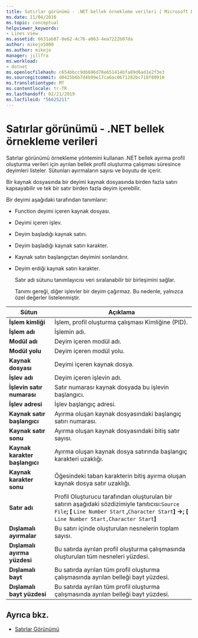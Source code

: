 ```yaml
---
title: Satırlar görünümü - .NET bellek örnekleme verileri | Microsoft Docs
ms.date: 11/04/2016
ms.topic: conceptual
helpviewer_keywords:
- Lines view
ms.assetid: 6631ab87-0e62-4c76-a063-4ea7222b07da
author: mikejo5000
ms.author: mikejo
manager: jillfra
ms.workload:
- dotnet
ms.openlocfilehash: c654bbcc9db696d78e651414bfa89d6ad1e2f3e3
ms.sourcegitcommit: d0425b6b7d4b99e17ca6ac0671282bc718f80910
ms.translationtype: MT
ms.contentlocale: tr-TR
ms.lasthandoff: 02/21/2019
ms.locfileid: "56625211"
---
```

# <a name="lines-view---net-memory-sampling-data"></a>Satırlar görünümü - .NET bellek örnekleme verileri
Satırlar görünümü örnekleme yöntemini kullanan .NET bellek ayırma profil oluşturma verileri için ayrılan bellek profil oluşturma çalışması süresince deyimleri listeler. Sütunları ayırmaların sayısı ve boyutu de içerir.

 Bir kaynak dosyasında bir deyimi kaynak dosyasında birden fazla satırı kapsayabilir ve tek bir satır birden fazla deyim içerebilir.

 Bir deyimi aşağıdaki tarafından tanımlanır:

- Function deyimi içeren kaynak dosyası.

- Deyimi içeren işlev.

- Deyim başladığı kaynak satırı.

- Deyim başladığı kaynak satırı karakter.

- Kaynak satırı başlangıçtan deyimini sonlandırır.

- Deyim erdiği kaynak satırı karakter.

  Satır adı sütunu tanımlayıcısı veri sıralanabilir bir birleşimini sağlar.

  Tanımı gereği, diğer işlevler bir deyim çağırmaz. Bu nedenle, yalnızca özel değerler listelenmiştir.

|Sütun|Açıklama|
|------------|-----------------|
|**İşlem kimliği**|İşlem, profil oluşturma çalışması Kimliğine (PID).|
|**İşlem adı**|İşlemin adı.|
|**Modül adı**|Deyim içeren modül adı.|
|**Modül yolu**|Deyim içeren modül yolu.|
|**Kaynak dosyası**|Deyimi içeren kaynak dosya.|
|**İşlev adı**|Deyim içeren işlevin adı.|
|**İşlevin satır numarası**|Satır numarası kaynak dosyada bu işlevin başlangıcı.|
|**İşlev adresi**|İşlev başlangıç adresi.|
|**Kaynak satır başlangıcı**|Ayırma oluşan kaynak dosyasındaki başlangıç satırı numarası.|
|**Kaynak satır sonu**|Ayırma oluşan kaynak dosyasındaki bitiş satır sayısı.|
|**Kaynak karakter başlangıcı**|Ayırma oluşan kaynak dosya satırında başlangıç karakteri uzaklığı.|
|**Kaynak karakter sonu**|Öğesindeki taban karakterin bitiş ayırma oluşan kaynak dosya satır uzaklığı.|
|**Satır adı**|Profil Oluşturucu tarafından oluşturulan bir satırın aşağıdaki sözdizimiyle tanıtıcısı:`Source File`**; [**  `Line Number Start` **,**`Character Start`**] ->; [** `Line Number Start,Character Start`**]**|
|**Dışlamalı ayırmalar**|Bu satırı içinde oluşturulan nesnelerin toplam sayısı.|
|**Dışlamalı ayırma yüzdesi**|Bu satırda ayrılan profil oluşturma çalışmasında oluşturulan tüm nesneleri yüzdesi.|
|**Dışlamalı bayt**|Bu satırda ayrılan tüm profil oluşturma çalışmasında ayrılan belleği bayt yüzdesi.|
|**Dışlamalı bayt yüzdesi**|Bu satırda ayrılan tüm profil oluşturma çalışmasında ayrılan belleği bayt yüzdesi.|

## <a name="see-also"></a>Ayrıca bkz.
- [Satırlar Görünümü](../profiling/lines-view-sampling-data.md)